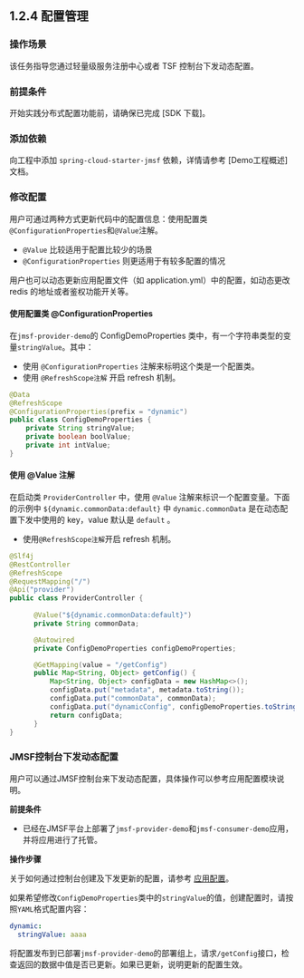 ## 1.2.4 配置管理

### 操作场景

该任务指导您通过轻量级服务注册中心或者 TSF 控制台下发动态配置。

### 前提条件

开始实践分布式配置功能前，请确保已完成 [SDK 下载]。

### 添加依赖

向工程中添加 `spring-cloud-starter-jmsf` 依赖，详情请参考 [Demo工程概述]文档。

### 修改配置

用户可通过两种方式更新代码中的配置信息：使用配置类`@ConfigurationProperties`和`@Value`注解。

* `@Value` 比较适用于配置比较少的场景
* `@ConfigurationProperties` 则更适用于有较多配置的情况

用户也可以动态更新应用配置文件（如 application.yml）中的配置，如动态更改 redis 的地址或者鉴权功能开关等。

#### 使用配置类 @ConfigurationProperties

在`jmsf-provider-demo`的 ConfigDemoProperties 类中，有一个字符串类型的变量`stringValue`。其中：

* 使用 `@ConfigurationProperties` 注解来标明这个类是一个配置类。
* 使用 `@RefreshScope注解` 开启 refresh 机制。

```java
@Data
@RefreshScope
@ConfigurationProperties(prefix = "dynamic")
public class ConfigDemoProperties {
    private String stringValue;
    private boolean boolValue;
    private int intValue;
}
```

#### 使用 @Value 注解

在启动类 `ProviderController` 中，使用 `@Value` 注解来标识一个配置变量。下面的示例中 `${dynamic.commonData:default}` 中 `dynamic.commonData` 是在动态配置下发中使用的 key，value 默认是 `default` 。

* 使用`@RefreshScope注解`开启 refresh 机制。

```java
@Slf4j
@RestController
@RefreshScope
@RequestMapping("/")
@Api("provider")
public class ProviderController {
  
      @Value("${dynamic.commonData:default}")
      private String commonData;

      @Autowired
      private ConfigDemoProperties configDemoProperties;

      @GetMapping(value = "/getConfig")
      public Map<String, Object> getConfig() {
          Map<String, Object> configData = new HashMap<>();
          configData.put("metadata", metadata.toString());
          configData.put("commonData", commonData);
          configData.put("dynamicConfig", configDemoProperties.toString());
          return configData;
      }
}
```

### JMSF控制台下发动态配置

用户可以通过JMSF控制台来下发动态配置，具体操作可以参考应用配置模块说明。

**前提条件**

* 已经在JMSF平台上部署了`jmsf-provider-demo`和`jmsf-consumer-demo`应用，并将应用进行了托管。

**操作步骤**

关于如何通过控制台创建及下发更新的配置，请参考 [应用配置](1.2.4-pei-zhi-guan-li.md)。

如果希望修改`ConfigDemoProperties`类中的`stringValue`的值，创建配置时，请按照`YAML`格式配置内容：

```yaml
dynamic:
  stringValue: aaaa
```

将配置发布到已部署`jmsf-provider-demo`的部署组上，请求`/getConfig`接口，检查返回的数据中值是否已更新。如果已更新，说明更新的配置生效。

